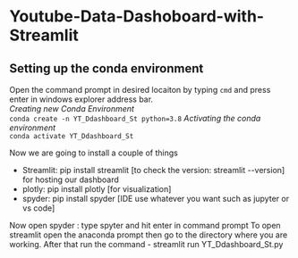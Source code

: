 # Youtube-Data-Dashoboard-with-Streamlit
## Setting up the conda environment 
Open the command prompt in desired locaiton by typing ```cmd``` and press enter in windows explorer address bar. <br>
*Creating new Conda Environment* <br>
```conda create -n YT_Ddashboard_St python=3.8```
*Activating the conda environment* <br>
```conda activate YT_Ddashboard_St```

Now we are going to install a couple of things
- Streamlit: pip install streamlit [to check the version: streamlit --version] for hosting our dashboard
- plotly: pip install plotly [for visualization]
- spyder: pip install spyder [IDE use whatever you want such as jupyter or vs code]

Now open spyder : type spyter and hit enter in command prompt
To open streamlit open the anaconda prompt then go to the directory where you are working. After that run the command - streamlit run YT_Ddashboard_St.py
